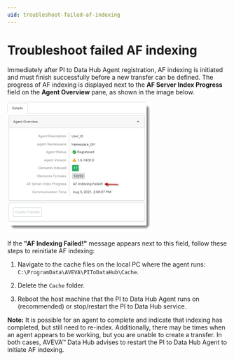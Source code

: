 ```yaml
---
uid: troubleshoot-failed-af-indexing
---
```


# Troubleshoot failed AF indexing

Immediately after PI to Data Hub Agent registration, AF indexing is initiated and must finish successfully before a new transfer can be defined. The progress of AF indexing is displayed next to the **AF Server Index Progress** field on the **Agent Overview** pane, as shown in the image below.

![  ](../../images/failed-af-indexing.png)

If the  **"AF Indexing Failed!"** message appears next to this field, follow these steps to reinitiate AF indexing:

1. Navigate to the cache files on the local PC where the agent runs: `C:\ProgramData\AVEVA\PIToDataHub\Cache`.

1. Delete the `Cache` folder. 
 
1. Reboot the host machine that the PI to Data Hub Agent runs on (recommended) or stop/restart the PI to Data Hub service.

**Note:** It is possible for an agent to complete and indicate that indexing has completed, but still need to re-index.  Additionally, there may be times when an agent appears to be working, but you are unable to create a transfer. In both cases, AVEVA&trade; Data Hub advises to restart the PI to Data Hub Agent to initiate AF indexing.
